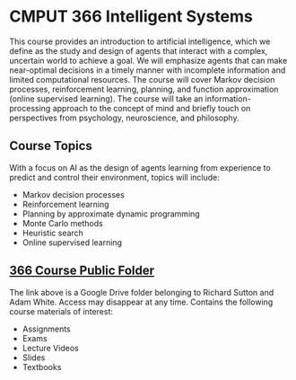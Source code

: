 # CMPUT 366 Intelligent Systems

This course provides an introduction to artificial intelligence, which we define as the
study and design of agents that interact with a complex, uncertain world to achieve a
goal. We will emphasize agents that can make near-optimal decisions in a timely manner
with incomplete information and limited computational resources. The course will cover
Markov decision processes, reinforcement learning, planning, and function
approximation (online supervised learning). The course will take an information-
processing approach to the concept of mind and briefly touch on perspectives from
psychology, neuroscience, and philosophy.

## Course Topics
With a focus on AI as the design of agents learning from experience to predict and
control their environment, topics will include:

* Markov decision processes
* Reinforcement learning
* Planning by approximate dynamic programming
* Monte Carlo methods
* Heuristic search
* Online supervised learning

## [366 Course Public Folder](https://drive.google.com/open?id=0B3w765rOKuKAMG9lbmRacFdsLWM)
The link above is a Google Drive folder belonging to Richard Sutton and Adam White. Access may disappear at any time. Contains the following course materials of interest:

  * Assignments
  * Exams
  * Lecture Videos
  * Slides
  * Textbooks